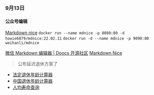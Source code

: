 ### 9月13日
  #### 公众号编辑 
[Markdown nice](https://weekly.howie6879.com/2022/02-15~02-20.%E8%80%81%E8%83%A1%E7%9A%84%E5%91%A8%E5%88%8A%EF%BC%88%E7%AC%AC027%E6%9C%9F%EF%BC%89.html?h=mdnice#markdown-nice) 
`docker run --name mdnice -p 8080:80 -d howie6879/mdnice:22.02.11` 
`docker run -d --name mdnice -p 9090:80 weihanli/mdnice`

 [微信 Markdown 编辑器 | Doocs 开源社区](https://doocs.github.io/md/)
[Markdown Nice](https://www.yeyulingfeng.com/tools/wechat-mdeditor/)

> 公布延迟退休方案了
- [法定退休年龄计算器](https://si.12333.gov.cn/304647.jhtml?menuguide=1)
- [中国退休年龄计算器](https://retirement-age-calculator.pages.dev/calc)
- [人均寿命查询](https://data.stats.gov.cn/easyquery.htm?cn=E0103)